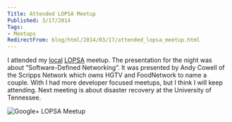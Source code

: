 ```yaml
---
Title: Attended LOPSA Meetup
Published: 3/17/2014
Tags:
- Meetups
RedirectFrom: blog/html/2014/03/17/attended_lopsa_meetup.html
---
```


I attended my [local](http://lopsaetenn.org/) [LOPSA](https://lopsa.org/) meetup. The presentation for the night was about “Software-Defined Networking”. It was presented by Andy Cowell of the Scripps Network which owns HGTV and FoodNetwork to name a couple. With I had more developer focused meetups, but I think I will keep attending. Next meeting is about disaster recovery at the University of Tennessee.

![Google+ LOPSA Meetup](https://lh4.googleusercontent.com/-BaFLYqCWiGM/UyepHbwxd2I/AAAAAAAAAF4/nJQqhmMIhLo/w400-h225-no/LOPSAEastTN+-+2)